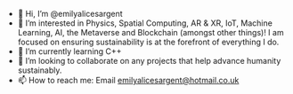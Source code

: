 - 👋 Hi, I’m @emilyalicesargent
- 👀 I’m interested in Physics, Spatial Computing, AR & XR, IoT, Machine Learning, AI, the Metaverse and Blockchain (amongst other things)! I am focused on ensuring sustainability is at the forefront of everything I do.
- 🌱 I’m currently learning C++
- 💞️ I’m looking to collaborate on any projects that help advance humanity sustainably. 
- 📫 How to reach me: Email emilyalicesargent@hotmail.co.uk 

<!---
emilyalicesargent/emilyalicesargent is a ✨ special ✨ repository because its `README.md` (this file) appears on your GitHub profile.
You can click the Preview link to take a look at your changes.
--->
